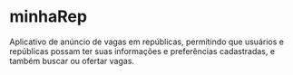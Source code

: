 # minhaRep
Aplicativo de anúncio de vagas em repúblicas, permitindo que usuários e repúblicas possam ter suas informações 
e preferências cadastradas, e também buscar ou ofertar vagas.

